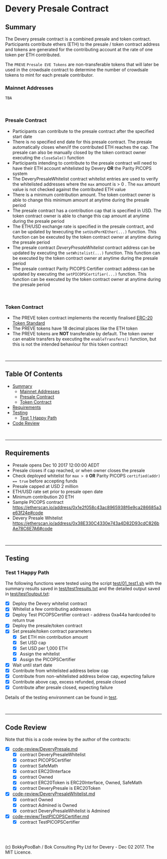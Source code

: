 # Devery Presale Contract

## Summary

The Devery presale contract is a combined presale and token contract. Participants contribute ethers (ETH) to the presale / token
contract address and tokens are generated for the contributing account at the rate of one token per ETH contributed.

The `PREVE` `Presale EVE Tokens` are non-transferable tokens that will later be used in the crowdsale contract to determine the
number of crowdsale tokens to mint for each presale contributor.

### Mainnet Addresses

`TBA`

<br />

### Presale Contract

* Participants can contribute to the presale contract after the specified start date
* There is no specified end date for this presale contract. The presale automatically closes when/if the contributed ETH reaches
  the cap. The presale can also be manually closed by the token contract owner executing the `closeSale()` function
* Participants intending to contribute to the presale contract will need to have their ETH account whitelisted by Devery **OR** the
  Parity PICOPS system
* The DeveryPresaleWhitelist contract whitelist entries are used to verify the whitelisted addresses where the `max` amount is > 0 .
  The `max` amount value is not checked against the contributed ETH value
* There is a minimum contribution amount. The token contract owner is able to change this minimum amount at anytime during the presale period
* The presale contract has a contribution cap that is specified in USD. The token contract owner is able to change this cap amount at
  anytime during the presale period
* The ETH/USD exchange rate is specified in the presale contract, and can be updated by texecuting the `setUsdPerKEther(...)` function.
  This function can be executed by the token contract owner at anytime during the presale period
* The presale contract *DeveryPresaleWhitelist* contract address can be updated by executing the `setWhitelist(...)` function. This
  function can be executed by the token contract owner at anytime during the presale period
* The presale contract Parity PICOPS Certifier contract address can be updated by executing the `setPICOPSCertifier(...)` function. This
  function can be executed by the token contract owner at anytime during the presale period

<br />

### Token Contract

* The PREVE token contract implements the recently finalised [ERC-20 Token Standard](https://github.com/ethereum/EIPs/blob/master/EIPS/eip-20-token-standard.md)
* The PREVE tokens have 18 decimal places like the ETH token
* The PREVE tokens are **NOT** transferable by default. The token owner can enable transfers by executing the `enableTransfers()` function,
  but this is not the intended behaviour for this token contract

<br />

<hr />

## Table Of Contents

* [Summary](#summary)
  * [Mainnet Addresses](#mainnet-addresses)
  * [Presale Contract](#presale-contract)
  * [Token Contract](#token-contract)
* [Requirements](#requirements)
* [Testing](#testing)
  * [Test 1 Happy Path](#test-1-happy-path)
* [Code Review](#code-review)

<br />

<hr />

## Requirements

* Presale opens Dec 10 2017 12:00:00 AEDT
* Presale closes if cap reached, or when owner closes the presale
* Check deployed whitelist for `max > 0` **OR** Parity PICOPS `certified(addr) == true` before accepting funds
* Presale capped at USD 2 million
* ETH/USD rate set prior to presale open date
* Minimum contribution 20 ETH
* Sample PICOPS contract https://etherscan.io/address/0x1e2f058c43ac8965938f6e9ca286685a3e63f24e#code
* Devery Presale Whitelist https://etherscan.io/address/0x38E330C4330e743a4D82D93cdC826bAe78C6E7A6#code

<br />

<hr />

## Testing

### Test 1 Happy Path

The following functions were tested using the script [test/01_test1.sh](test/01_test1.sh) with the summary results saved
in [test/test1results.txt](test/test1results.txt) and the detailed output saved in [test/test1output.txt](test/test1output.txt):

* [x] Deploy the Devery whitelist contract
* [x] Whitelist a few contributing addresses
* [x] Deploy Test PICOPSCertifier contract - address 0xa44a hardcoded to return true
* [x] Deploy the presale/token contract
* [x] Set presale/token contract parameters
  * [x] Set ETH min contribution amount
  * [x] Set USD cap
  * [x] Set USD per 1,000 ETH
  * [x] Assign the whitelist
  * [x] Assign the PICOPSCertifier
* [x] Wait until start date
* [x] Contribute from whitelisted address below cap
* [x] Contribute from non-whitelisted address below cap, expecting failure
* [x] Contribute above cap, excess refunded, presale closed
* [x] Contribute after presale closed, expecting failure 

Details of the testing environment can be found in [test](test).

<br />

<hr />

## Code Review

Note that this is a code review by the author of the contracts:

* [x] [code-review/DeveryPresale.md](code-review/DeveryPresale.md)
  * [x] contract DeveryPresaleWhitelist
  * [x] contract PICOPSCertifier
  * [x] contract SafeMath
  * [x] contract ERC20Interface
  * [x] contract Owned
  * [x] contract ERC20Token is ERC20Interface, Owned, SafeMath
  * [x] contract DeveryPresale is ERC20Token
* [x] [code-review/DeveryPresaleWhitelist.md](code-review/DeveryPresaleWhitelist.md)
  * [x] contract Owned
  * [x] contract Admined is Owned
  * [x] contract DeveryPresaleWhitelist is Admined
* [x] [code-review/TestPICOPSCertifier.md](code-review/TestPICOPSCertifier.md)
  * [x] contract TestPICOPSCertifier

<br />

<br />

(c) BokkyPooBah / Bok Consulting Pty Ltd for Devery - Dec 02 2017. The MIT Licence.